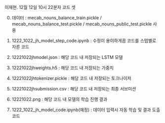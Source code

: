 이재현. 12월 12일 10시 22분자 코드 셋

0. 데이터
  : mecab_nouns_balance_train.pickle / mecab_nouns_balance_test.pickle / mecab_nouns_public_test.pickle 사용

1. 1222_1022_jh_model_step_code.ipynb
  : 수정이 용이하게끔 코드를 스텝별로 자른 코드

2. 12221022jhmodel.json
  : 해당 코드 내 저장되는 LSTM 모델
  
3. 12221022jhweights.h5
  : 해당 코드 내 저장되는 가중치

4. 12221022jhtokenizer.pickle
  : 해당 코드 내 저장되는 토크나이저
  
5. 12221022jhsubmission.csv
  : 해당 코드 내 저장되는 최종 서브미션
  
6. 12221022.png
  : 해당 코드 내 모델의 학습 진행 결과
  
7. 1222_1022_jh_model_code.ipynb(예정)
  : 데이터 입력시 자동 학습 및 결과 도출 코드
